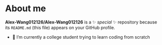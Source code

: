 # About me


**Alex-Wang012126/Alex-Wang012126** is a ✨ _special_ ✨ repository because its `README.md` (this file) appears on your GitHub profile.

- 🔭 I’m currently a college student trying to learn coding from scratch

